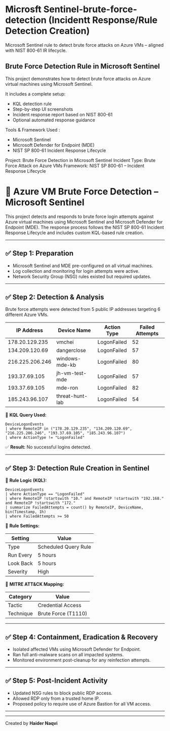 #  Microsft Sentinel-brute-force-detection (Incidentt Response/Rule Detection Creation)
Microsoft Sentinel rule to detect brute force attacks on Azure VMs – aligned with NIST 800-61 IR lifecycle.


## Brute Force Detection Rule in Microsoft Sentinel

This project demonstrates how to detect brute force attacks on Azure virtual machines using Microsoft Sentinel.

It includes a complete setup:
- KQL detection rule
- Step-by-step UI screenshots
- Incident response report based on NIST 800-61
- Optional automated response guidance


Tools & Framework Used :

- Microsoft Sentinel
- Microsoft Defender for Endpoint (MDE)
- NIST SP 800-61 Incident Response Lifecycle


 Project: Brute Force Detection in Microsoft Sentinel
Incident Type: Brute Force Attack on Azure VMs
Framework: NIST SP 800-61 – Incident Response Lifecycle

# 🔐 Azure VM Brute Force Detection – Microsoft Sentinel

This project detects and responds to brute force login attempts against Azure virtual machines using Microsoft Sentinel and Microsoft Defender for Endpoint (MDE). The response process follows the NIST SP 800-61 Incident Response Lifecycle and includes custom KQL-based rule creation.

---

## ✅ Step 1: Preparation

- Microsoft Sentinel and MDE pre-configured on all virtual machines.
- Log collection and monitoring for login attempts were active.
- Network Security Group (NSG) rules existed but required updates.

---

## ✅ Step 2: Detection & Analysis

Brute force attempts were detected from 5 public IP addresses targeting 6 different Azure VMs.

| IP Address         | Device Name         | Action Type   | Failed Attempts |
|--------------------|---------------------|---------------|-----------------|
| 178.20.129.235     | vmchei              | LogonFailed   | 52              |
| 134.209.120.69     | dangerclose         | LogonFailed   | 57              |
| 216.225.206.246    | windows-mde-kb      | LogonFailed   | 80              |
| 193.37.69.105      | jh-vm-test-mde      | LogonFailed   | 57              |
| 193.37.69.105      | mde-ron             | LogonFailed   | 82              |
| 185.243.96.107     | threat-hunt-lab     | LogonFailed   | 54              |

🔎 **KQL Query Used:**

```kql
DeviceLogonEvents
| where RemoteIP in ("178.20.129.235", "134.209.120.69", "216.225.206.246", "193.37.69.105", "185.243.96.107")
| where ActionType != "LogonFailed"
```

✅ **Result:** No successful logins detected.

---

## ✅ Step 3: Detection Rule Creation in Sentinel

🎯 **Rule Logic (KQL):**

```kql
DeviceLogonEvents
| where ActionType == "LogonFailed"
| where RemoteIP !startswith "10." and RemoteIP !startswith "192.168." and RemoteIP !startswith "172."
| summarize FailedAttempts = count() by RemoteIP, DeviceName, bin(Timestamp, 1h)
| where FailedAttempts >= 50
```

📌 **Rule Settings:**

| Setting              | Value                        |
|----------------------|------------------------------|
| Type                 | Scheduled Query Rule         |
| Run Every            | 5 hours                      |
| Look Back            | 5 hours                      |
| Severity             | High                         |

🎯 **MITRE ATT&CK Mapping:**

| Category   | Value                        |
|------------|------------------------------|
| Tactic     | Credential Access            |
| Technique  | Brute Force (T1110)          |

---

## ✅ Step 4: Containment, Eradication & Recovery

- Isolated affected VMs using Microsoft Defender for Endpoint.
- Ran full anti-malware scans on all impacted systems.
- Monitored environment post-cleanup for any reinfection attempts.

---

## ✅ Step 5: Post-Incident Activity

- Updated NSG rules to block public RDP access.
- Allowed RDP only from a trusted home IP.
- Proposed policy to require use of Azure Bastion for all VM access.

---


---

Created by **Haider Naqvi**
